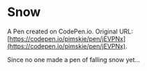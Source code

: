 # Snow

A Pen created on CodePen.io. Original URL: [https://codepen.io/pimskie/pen/jEVPNx](https://codepen.io/pimskie/pen/jEVPNx).

Since no one made a pen of falling snow yet...
